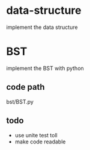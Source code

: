 # data-structure
implement the data structure

# BST
implement the BST with python
## code path
bst/BST.py
## todo 
- use unite test toll
- make code readable
